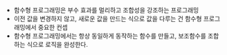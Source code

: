 - 함수형 프로그래밍은 부수 효과를 멀리하고 조합성을 강조하는 프로그래밍
- 이전 값을 변경하지 않고, 새로운 값을 만드는 식으로 값을 다루는 건 함수형 프로그래밍에서 중요한 컨셉
- 함수형 프로그래밍에서는 항상 동일하게 동작하는 함수를 만들고, 보조함수를 조합하는 식으로 로직을 완성한다.
